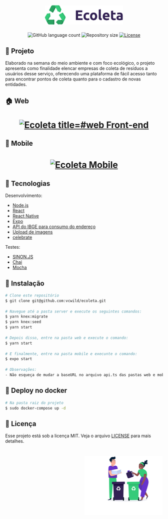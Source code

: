 <h1 align="center">
  <img alt="Ecoleta" src="https://raw.githubusercontent.com/vcwild/ecoleta/84cbe382772348e52a9ad6dcfcf6cc1c73d12499/web/src/assets/logo.svg" width="250px" />
</h1>

<p align="center">
  <img alt="GitHub language count" src="https://img.shields.io/github/languages/count/vcwild/ecoleta">

  <img alt="Repository size" src="https://img.shields.io/github/repo-size/vcwild/ecoleta">

  <a href="https://github.com/maykon-oliveira/nlw-1/blob/master/LICENSE.md">
    <img alt="License" src="https://img.shields.io/badge/license-MIT-brightgreen">
  <a>
</p>

## :memo: Projeto

Elaborado na semana do meio ambiente e com foco ecológico, o projeto apresenta como finalidade elencar empresas de coleta de resíduos a usuários desse serviço, oferecendo uma plataforma de fácil acesso tanto para encontrar pontos de coleta quanto para o cadastro de novas entidades.


## :house: Web

<h1 align="center">
    <a href=#><img alt="Ecoleta title=#web Front-end" src="https://github.com/maykon-oliveira/nlw-1/raw/master/.github/web.gif" /></a>
</h1>

## :iphone: Mobile

<h1 align="center">
    <a href=#><img alt="Ecoleta Mobile" title=#mobile src="https://github.com/maykon-oliveira/nlw-1/raw/master/.github/mobile.gif" /></a>
</h1>

## :hammer: Tecnologias

Desenvolvimento:

- [Node.js](https://nodejs.org/en/)
- [React](https://reactjs.org)
- [React Native](https://facebook.github.io/react-native/)
- [Expo](https://expo.io/)
- [API do IBGE para consumo do endereço](https://servicodados.ibge.gov.br/api/docs/localidades?versao=1#api-UFs-estadosGet)
- [Upload de imagens](react-dropzone)
- [celebrate](https://github.com/arb/celebrate)

Testes:

- [SINON.JS](https://sinonjs.org/)
- [Chai](https://www.chaijs.com/)
- [Mocha](https://mochajs.org/)

## :wrench: Instalação

```bash
# Clone este repositório
$ git clone git@github.com:vcwild/ecoleta.git

# Navegue até a pasta server e execute os seguintes comandos:
$ yarn knex:migrate
$ yarn knex:seed
$ yarn start

# Depois disso, entre na pasta web e execute o comando:
$ yarn start

# E finalmente, entre na pasta mobile e execunte o comando:
$ expo start

# Observações:
- Não esqueça de mudar a baseURL no arquivo api.ts das pastas web e mobile para o ip da sua máquina
```

## 🐳 Deploy no docker

```bash
# Na pasta raiz do projeto
$ sudo docker-compose up -d
```

## :scroll: Licença

Esse projeto está sob a licença MIT. Veja o arquivo [LICENSE](LICENSE.md) para mais detalhes.

<h1 align="right">
  <img alt="Ecoleta" 
       src="https://raw.githubusercontent.com/vcwild/ecoleta/84cbe382772348e52a9ad6dcfcf6cc1c73d12499/web/src/assets/home-background.svg" width="250px" />
</h1>
